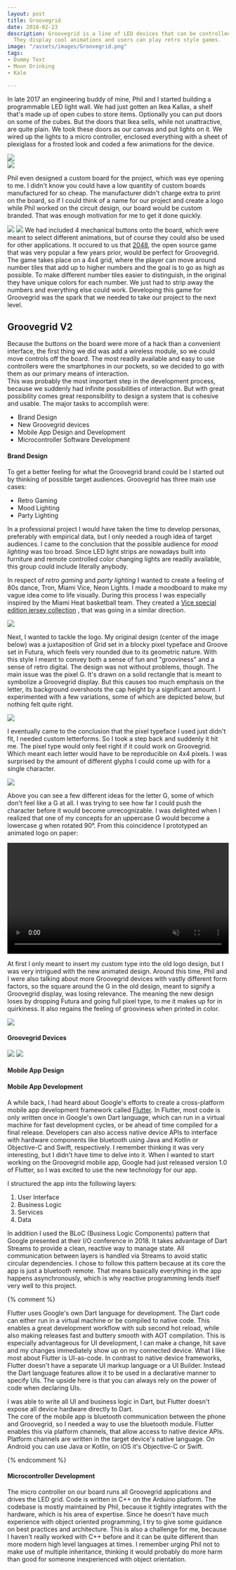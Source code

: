 ```yaml
---
layout: post
title: Groovegrid
date: 2018-02-23
description: Groovegrid is a line of LED devices that can be controlled via smartphone.
  They display cool animations and users can play retro style games.
image: "/assets/images/Groovegrid.png"
tags:
- Dummy Text
- Moon Drinking
- Kale

---
```

In late 2017 an engineering buddy of mine, Phil and I started building a programmable LED light wall. We had just gotten an Ikea Kallax, a shelf that's made up of open cubes to store items. Optionally you can put doors on some of the cubes. But the doors that Ikea sells, while not unattractive, are quite plain. We took these doors as our canvas and put lights on it. We wired up the lights to a micro controller, enclosed everything with a sheet of plexiglass for a frosted look and coded a few animations for the device.

<div class='pics_in_a_row'>
<div style="flex: 1.0;">
<img src='https://www.ikea.com/PIAimages/0644182_PE702466_S5.JPG'>
</div>
<div style="flex: 0.75018;">
<img src='https://i.ibb.co/7KnNZj8/Groovegrid-Door-edit-compressed.jpg'>
</div>
</div>

Phil even designed a custom board for the project, which was eye opening to me. I didn't know you could have a low quantity of custom boards manufactured for so cheap. The manufacturer didn't charge extra to print on the board, so if I could think of a name for our project and create a logo while Phil worked on the circuit design, our board would be custom branded. That was enough motivation for me to get it done quickly.

![](/assets/images/Groovegrid-Board_edit.jpg#half)
![](/assets/images/Groovegrid-Board-Back_edit.jpg#half)
We had included 4 mechanical buttons onto the board, which were meant to select different animations, but of course they could also be used for other applications.
It occured to us that [2048](https://en.wikipedia.org/wiki/2048_(video_game)), the open source game that was very popular a few years prior, would be perfect for Groovegrid. The game takes place on a 4x4 grid, where the player can move around number tiles that add up to higher numbers and the goal is to go as high as possible. To make different number tiles easier to distinguish, in the original they have unique colors for each number. We just had to strip away the numbers and everything else could work. Developing this game for Groovegrid was the spark that we needed to take our project to the next level.

## Groovegrid V2

Because the buttons on the board were more of a hack than a convenient interface, the first thing we did was add a wireless module, so we could move controls off the board. The most readily available and easy to use controllers were the smartphones in our pockets, so we decided to go with them as our primary means of interaction.  
This was probably the most important step in the development process, because we suddenly had infinite possibilities of interaction. But with great possibility comes great responsibility to design a system that is cohesive and usable. The major tasks to accomplish were:

* Brand Design
* New Groovegrid devices
* Mobile App Design and Development
* Microcontroller Software Development

#### Brand Design

To get a better feeling for what the Groovegrid brand could be I started out by thinking of possible target audiences. Groovegrid has three main use cases:

* Retro Gaming
* Mood Lighting
* Party Lighting

In a professional project I would have taken the time to develop personas, preferably with empirical data, but I only needed a rough idea of target audiences. I came to the conclusion that the possible audience for _mood lighting_ was too broad. Since LED light strips are nowadays built into furniture and remote controlled color changing lights are readily available, this group could include literally anybody.

In respect of _retro gaming_ and _party lighting_ I wanted to create a feeling of 80s dance, Tron, Miami Vice, Neon Lights. I made a moodboard to make my vague idea come to life visually. During this process I was especially inspired by the Miami Heat basketball team. They created a [Vice special edition jersey collection](https://www.adsoftheworld.com/media/design/miami_heat_nike_uniform "Miami Heat Vice Jersey Behind the Scenes") , that was going in a similar direction.

![](https://i.ibb.co/SvJTYJD/Groove-Grid-Moodboard-Export-compressed.jpg#full)

Next, I wanted to tackle the logo. My original design (center of the image below) was a juxtaposition of Grid set in a blocky pixel typeface and Groove set in Futura, which feels very rounded due to its geometric nature. With this style I meant to convey both a sense of fun and "grooviness" and a sense of retro digital. The design was not without problems, though. The main issue was the pixel G. It's drawn on a solid rectangle that is meant to symbolize a Groovegrid display. But this causes too much emphasis on the letter, its background overshoots the cap height by a significant amount. I experimented with a few variations, some of which are depicted below, but nothing felt quite right. 

![](https://i.ibb.co/KLC31gn/Groovegrid-Logo-Tweaking-Process.png#full)

I eventually came to the conclusion that the pixel typeface I used just didn't fit, I needed custom letterforms. So I took a step back and suddenly it hit me. The pixel type would only feel right if it could work on Groovegrid. Which meant each letter would have to be reproducible on 4x4 pixels. I was surprised by the amount of different glyphs I could come up with for a single character.

![](https://i.ibb.co/LvqxBkB/Groovegrid-G-Entwuerfe-edit.jpg)

Above you can see a few different ideas for the letter G, some of which don't feel like a G at all. I was trying to see how far I could push the character before it would become unrecognizable. I was delighted when I realized that one of my concepts for an uppercase G would become a lowercase g when rotated 90°. From this coincidence I prototyped an animated logo on paper:

<video autoplay="autoplay" loop="loop" muted playsinline style="width: 100%; height: auto;">
<source src="/assets/images/Groovegrid-Logo-Prototype.mp4" type="video/mp4" />
</video>

At first I only meant to insert my custom type into the old logo design, but I was very intrigued with the new animated design. Around this time, Phil and I were also talking about more Groovegrid devices with vastly different form factors, so the square around the G in the old design, meant to signify a Groovegrid display, was losing relevance. The meaning the new design loses by dropping Futura and going full pixel type, to me it makes up for in quirkiness. It also regains the feeling of grooviness when printed in color. 

![](https://i.ibb.co/H4W8jD3/Groovegrid-Logo.png)

#### Groovegrid Devices

![](https://i.ibb.co/dgSykyc/Table-Making-Of-edit.jpg#half)
![](https://i.ibb.co/pP9n647/Table-Making-Of-2-edit.jpg#half)

#### Mobile App Design

#### Mobile App Development

A while back, I had heard about Google's efforts to create a cross-platform mobile app development framework called [Flutter](https://flutter.dev "Flutter"). In Flutter, most code is only written once in Google's own Dart language, which can run in a virtual machine for fast development cycles, or be ahead of time compiled for a final release. Developers can also access native device APIs to interface with hardware components like bluetooth using Java and Kotlin or Objective-C and Swift, respectively. I remember thinking it was very interesting, but I didn't have time to delve into it. When I wanted to start working on the Groovegrid mobile app, Google had just released version 1.0 of Flutter, so I was excited to use the new technology for our app.

I structured the app into the following layers:

1. User Interface
2. Business Logic
3. Services
4. Data

In addition I used the BLoC (Business Logic Components) pattern that Google presented at their I/O conference in 2018. It takes advantage of Dart Streams to provide a clean, reactive way to manage state. All communication between layers is handled via Streams to avoid static circular dependencies. I chose to follow this pattern because at its core the app is just a bluetooth remote. That means basically everything in the app happens asynchronously, which is why reactive programming lends itself very well to this project.

{% comment %}

Flutter uses Google's own Dart language for development. The Dart code can either run in a virtual machine or be compiled to native code. This enables a great development workflow with sub second hot reload, while also making releases fast and buttery smooth with AOT compilation. This is especially advantageous for UI development, I can make a change, hit save and my changes immediately show up on my connected device. What I like most about Flutter is UI-as-code. In contrast to native device frameworks, Flutter doesn't have a separate UI markup language or a UI Builder. Instead the Dart language features allow it to be used in a declarative manner to specify UIs. The upside here is that you can always rely on the power of code when declaring UIs.

I was able to write all UI and business logic in Dart, but Flutter doesn't expose all device hardware directly to Dart.  
The core of the mobile app is bluetooth communication between the phone and Groovegrid, so I needed a way to use the bluetooth module. Flutter enables this via platform channels, that allow access to native device APIs. Platform channels are written in the target device's native language. On Android you can use Java or Kotlin, on iOS it's Objective-C or Swift.

{% endcomment %}

#### Microcontroller Development

The micro controller on our board runs all Groovegrid applications and drives the LED grid. Code is written in C++ on the Arduino platform. The codebase is mostly maintained by Phil, because it tightly integrates with the hardware, which is his area of expertise. Since he doesn't have much experience with object oriented programming, I try to give some guidance on best practices and architecture. This is also a challenge for me, because I haven't really worked with C++ before and it can be quite different than more modern high level languages at times. I remember urging Phil not to make use of multiple inheritance, thinking it would probably do more harm than good for someone inexperienced with object orientation.